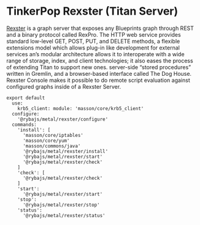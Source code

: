 
# TinkerPop Rexster (Titan Server)

[Rexster](https://github.com/tinkerpop/rexster/wiki) is a graph server that exposes
any Blueprints graph through REST and a binary protocol called RexPro.
The HTTP web service provides standard low-level GET, POST, PUT, and DELETE methods,
a flexible extensions model which allows plug-in like development for external 
services an’s modular architecture allows it to interoperate with a wide range of
storage, index, and client technologies; it also eases the process of extending
Titan to support new ones.
server-side “stored procedures” written in Gremlin, and a browser-based interface
called The Dog House. 
Rexster Console makes it possible to do remote script evaluation against configured
graphs inside of a Rexster Server.


    export default
      use:
        krb5_client: module: 'masson/core/krb5_client'
      configure:
        '@rybajs/metal/rexster/configure'
      commands:
        'install': [
          'masson/core/iptables'
          'masson/core/yum'
          'masson/commons/java'
          '@rybajs/metal/rexster/install'
          '@rybajs/metal/rexster/start'
          '@rybajs/metal/rexster/check'
        ]
        'check': [
          '@rybajs/metal/rexster/check'
        ]
        'start':
          '@rybajs/metal/rexster/start'
        'stop':
          '@rybajs/metal/rexster/stop'
        'status':
          '@rybajs/metal/rexster/status'
